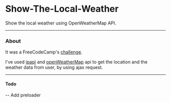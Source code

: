 # Show-The-Local-Weather
Show the local weather using OpenWeatherMap API.

---
### About

It was a FreeCodeCamp's [challenge](https://learn.freecodecamp.org/coding-interview-prep/take-home-projects/show-the-local-weather/). 

I've used [ipapi](https://ipapi.co/) and [openWeatherMap](https://openweathermap.org/api) api to get the location and the weather data from user, by using ajax request.

---
#### Todo

-- Add preloader
